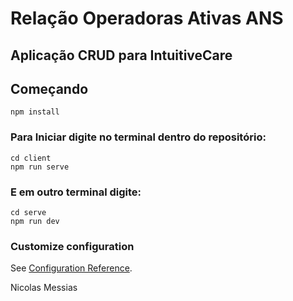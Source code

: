 # Relação Operadoras Ativas ANS

## Aplicação CRUD para IntuitiveCare

## Começando
```
npm install
```

### Para Iniciar digite no terminal dentro do repositório:
```
cd client
npm run serve
```
### E em outro terminal digite:
```
cd serve
npm run dev
```

### Customize configuration
See [Configuration Reference](https://cli.vuejs.org/config/).

Nicolas Messias
